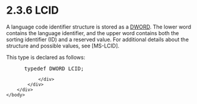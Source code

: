 <html dir="LTR" xmlns:mshelp="http://msdn.microsoft.com/mshelp" xmlns:ddue="http://ddue.schemas.microsoft.com/authoring/2003/5" xmlns:xlink="http://www.w3.org/1999/xlink" xmlns:tool="http://www.microsoft.com/tooltip">
    <head>
        <meta http-equiv="Content-Type" content="text/html; CHARSET=utf-8"></meta>
        <meta name="save" content="history"></meta>
        <title>2.3.6 LCID</title>
        <xml>
            <mshelp:toctitle title="2.3.6 LCID"></mshelp:toctitle>
            <mshelp:rltitle title="[MS-DTYP]: LCID"></mshelp:rltitle>
            <mshelp:keyword index="A" term="e8e4255f-5b6d-472b-8a98-ae3950bfdb9a"></mshelp:keyword>
            <mshelp:attr name="DCSext.ContentType" value="open specification"></mshelp:attr>
            <mshelp:attr name="AssetID" value="e8e4255f-5b6d-472b-8a98-ae3950bfdb9a"></mshelp:attr>
            <mshelp:attr name="TopicType" value="kbRef"></mshelp:attr>
            <mshelp:attr name="DCSext.Title" value="[MS-DTYP]: LCID" />
        </xml>
    </head>
    <body>
        <div id="header">
            <h1 class="heading">2.3.6 LCID</h1>
        </div>
        <div id="mainSection">
            <div id="mainBody">
                <div id="allHistory" class="saveHistory"></div>
                <div id="sectionSection0" class="section" name="collapseableSection">
                    

<p>A language code identifier structure is stored as a <a href="262627d8-3418-4627-9218-4ffe110850b2.html">DWORD</a>. The lower word
contains the language identifier, and the upper word contains both the sorting
identifier (ID) and a reserved value. For additional details about the
structure and possible values, see <mshelp:link keywords="70feba9f-294e-491e-b6eb-56532684c37f" tabindex="0">[MS-LCID]</mshelp:link>.</p>

<p>This type is declared as follows:</p>

<dl>
<dd>
<div><pre> typedef DWORD LCID;
</pre></div>
</dd></dl>


                </div>
            </div>
        </div>
    </body>
</html>